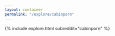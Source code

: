 ```yaml
---
layout: container
permalink: "/explore/cabinporn"
---
```


<link rel="stylesheet" type="text/css" href="/static/css/explore.css">
{% include explore.html subreddit="cabinporn" %}
